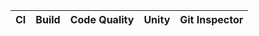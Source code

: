 CI | Build | Code Quality | Unity | Git Inspector | 
------|----------|-------|--------------|-------
